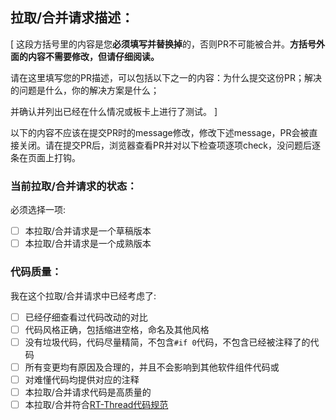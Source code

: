 ## 拉取/合并请求描述：

[
这段方括号里的内容是您**必须填写并替换掉**的，否则PR不可能被合并。**方括号外面的内容不需要修改，但请仔细阅读。**

请在这里填写您的PR描述，可以包括以下之一的内容：为什么提交这份PR；解决的问题是什么，你的解决方案是什么；

并确认并列出已经在什么情况或板卡上进行了测试。
]

以下的内容不应该在提交PR时的message修改，修改下述message，PR会被直接关闭。请在提交PR后，浏览器查看PR并对以下检查项逐项check，没问题后逐条在页面上打钩。

### 当前拉取/合并请求的状态：

必须选择一项:

- [ ] 本拉取/合并请求是一个草稿版本
- [ ] 本拉取/合并请求是一个成熟版本

### 代码质量：

我在这个拉取/合并请求中已经考虑了:

- [ ] 已经仔细查看过代码改动的对比
- [ ] 代码风格正确，包括缩进空格，命名及其他风格
- [ ] 没有垃圾代码，代码尽量精简，不包含`#if 0`代码，不包含已经被注释了的代码
- [ ] 所有变更均有原因及合理的，并且不会影响到其他软件组件代码或
- [ ] 对难懂代码均提供对应的注释
- [ ] 本拉取/合并请求代码是高质量的
- [ ] 本拉取/合并符合[RT-Thread代码规范](../documentation/coding_style_cn.md)
